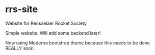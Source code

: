 # rrs-site
Website for Rensselaer Rocket Society

Simple website. Will add some backend later!

Now using Moderna bootstrap theme because this needs to be done REALLY soon.
